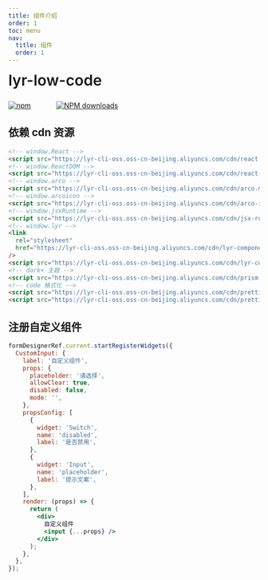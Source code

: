 ```yaml
---
title: 组件介绍
order: 1
toc: menu
nav:
  title: 组件
  order: 1
---
```


<div style="display:flex;align-items:center;margin-bottom:24px">
  <span style="font-size:30px;font-weight:600;display:inline-block;">lyr-low-code</span>
</div>
<p style="display:flex;justify-content:space-between;width:220px">
  <a href="https://npmmirror.com/package/lyr-low-code">
    <img alt="npm" src="https://img.shields.io/npm/dt/lyr-low-code.svg">
  </a>
  <a href="https://npmmirror.com/package/lyr-low-code">
    <img alt="NPM downloads" src="https://img.shields.io/npm/v/lyr-low-code.svg">
  </a>
</p>

## 依赖 cdn 资源

```html
<!-- window.React -->
<script src="https://lyr-cli-oss.oss-cn-beijing.aliyuncs.com/cdn/react.production.min.js"></script>
<!-- window.ReactDOM -->
<script src="https://lyr-cli-oss.oss-cn-beijing.aliyuncs.com/cdn/react-dom.production.min.js"></script>
<!-- window.arco -->
<script src="https://lyr-cli-oss.oss-cn-beijing.aliyuncs.com/cdn/arco.min.js"></script>
<!-- window.arcoicon -->
<script src="https://lyr-cli-oss.oss-cn-beijing.aliyuncs.com/cdn/arco-icon.min.js"></script>
<!-- window.jsxRuntime -->
<script src="https://lyr-cli-oss.oss-cn-beijing.aliyuncs.com/cdn/jsx-runtime.polyfill.js"></script>
<!-- window.lyr -->
<link
  rel="stylesheet"
  href="https://lyr-cli-oss.oss-cn-beijing.aliyuncs.com/cdn/lyr-component.min.css"
/>
<script src="https://lyr-cli-oss.oss-cn-beijing.aliyuncs.com/cdn/lyr-component.min.js"></script>
<!-- dark+ 主题 -->
<script src="https://lyr-cli-oss.oss-cn-beijing.aliyuncs.com/cdn/prism.min.js"></script>
<!-- code 格式化 -->
<script src="https://lyr-cli-oss.oss-cn-beijing.aliyuncs.com/cdn/prettier-standalone.min.js"></script>
<script src="https://lyr-cli-oss.oss-cn-beijing.aliyuncs.com/cdn/prettier-parser-typescript.min.js"></script>
```

## 注册自定义组件

```jsx | pure
formDesignerRef.current.startRegisterWidgets({
  CustomInput: {
    label: '自定义组件',
    props: {
      placeholder: '请选择',
      allowClear: true,
      disabled: false,
      mode: '',
    },
    propsConfig: [
      {
        widget: 'Switch',
        name: 'disabled',
        label: '是否禁用',
      },
      {
        widget: 'Input',
        name: 'placeholder',
        label: '提示文案',
      },
    ],
    render: (props) => {
      return (
        <div>
          自定义组件
          <input {...props} />
        </div>
      );
    },
  },
});
```

